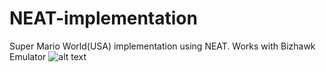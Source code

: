 # NEAT-implementation
Super Mario World(USA) implementation using NEAT.
Works with Bizhawk Emulator
![alt text](https://imgur.com/l2PPwu9)
